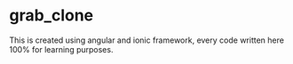 # grab_clone
This is created using angular and ionic framework, every code written here 100% for learning purposes.

